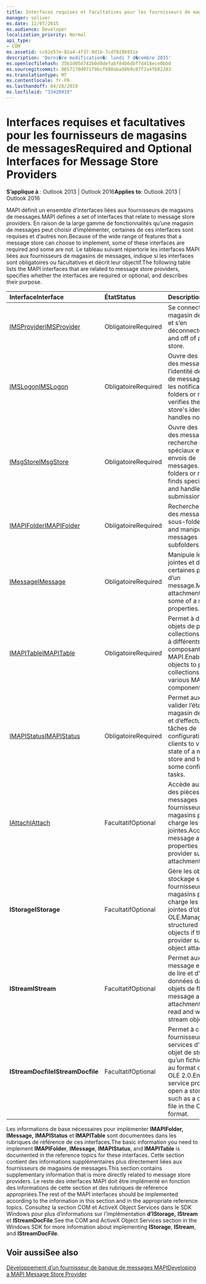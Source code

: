 ```yaml
---
title: Interfaces requises et facultatives pour les fournisseurs de magasins de messages
manager: soliver
ms.date: 12/07/2015
ms.audience: Developer
localization_priority: Normal
api_type:
- COM
ms.assetid: cc62e57e-82a4-4f37-8d1b-7cdf828b951e
description: 'Derni�re modification�: lundi 7 d�cembre 2015'
ms.openlocfilehash: 35b1d05d742b0d8defabf84b6dbf7d418ece0bbd
ms.sourcegitcommit: 8657170d071f9bcf680aba50b9c07f2a4fb82283
ms.translationtype: MT
ms.contentlocale: fr-FR
ms.lasthandoff: 04/28/2019
ms.locfileid: "33420919"
---
```

# <a name="required-and-optional-interfaces-for-message-store-providers"></a><span data-ttu-id="dd53e-103">Interfaces requises et facultatives pour les fournisseurs de magasins de messages</span><span class="sxs-lookup"><span data-stu-id="dd53e-103">Required and Optional Interfaces for Message Store Providers</span></span>

 
  
<span data-ttu-id="dd53e-104">**S’applique à** : Outlook 2013 | Outlook 2016</span><span class="sxs-lookup"><span data-stu-id="dd53e-104">**Applies to**: Outlook 2013 | Outlook 2016</span></span> 
  
<span data-ttu-id="dd53e-105">MAPI définit un ensemble d’interfaces liées aux fournisseurs de magasins de messages.</span><span class="sxs-lookup"><span data-stu-id="dd53e-105">MAPI defines a set of interfaces that relate to message store providers.</span></span> <span data-ttu-id="dd53e-106">En raison de la large gamme de fonctionnalités qu’une magasin de messages peut choisir d’implémenter, certaines de ces interfaces sont requises et d’autres non.</span><span class="sxs-lookup"><span data-stu-id="dd53e-106">Because of the wide range of features that a message store can choose to implement, some of these interfaces are required and some are not.</span></span> <span data-ttu-id="dd53e-107">Le tableau suivant répertorie les interfaces MAPI liées aux fournisseurs de magasins de messages, indique si les interfaces sont obligatoires ou facultatives et décrit leur objectif.</span><span class="sxs-lookup"><span data-stu-id="dd53e-107">The following table lists the MAPI interfaces that are related to message store providers, specifies whether the interfaces are required or optional, and describes their purpose.</span></span>
  
|<span data-ttu-id="dd53e-108">**Interface**</span><span class="sxs-lookup"><span data-stu-id="dd53e-108">**Interface**</span></span>|<span data-ttu-id="dd53e-109">**État**</span><span class="sxs-lookup"><span data-stu-id="dd53e-109">**Status**</span></span>|<span data-ttu-id="dd53e-110">**Description**</span><span class="sxs-lookup"><span data-stu-id="dd53e-110">**Description**</span></span>|
|:-----|:-----|:-----|
|[<span data-ttu-id="dd53e-111">IMSProvider</span><span class="sxs-lookup"><span data-stu-id="dd53e-111">IMSProvider</span></span>](imsprovideriunknown.md) <br/> |<span data-ttu-id="dd53e-112">Obligatoire</span><span class="sxs-lookup"><span data-stu-id="dd53e-112">Required</span></span>  <br/> |<span data-ttu-id="dd53e-113">Se connecte à une magasin de messages et s’en déconnecte.</span><span class="sxs-lookup"><span data-stu-id="dd53e-113">Logs on to and off of a message store.</span></span>  <br/> |
|[<span data-ttu-id="dd53e-114">IMSLogon</span><span class="sxs-lookup"><span data-stu-id="dd53e-114">IMSLogon</span></span>](imslogoniunknown.md) <br/> |<span data-ttu-id="dd53e-115">Obligatoire</span><span class="sxs-lookup"><span data-stu-id="dd53e-115">Required</span></span>  <br/> |<span data-ttu-id="dd53e-116">Ouvre des dossiers ou des messages, vérifie l’identité de la boutique de messages et gère les notifications.</span><span class="sxs-lookup"><span data-stu-id="dd53e-116">Opens folders or messages, verifies the message store's identity, and handles notifications.</span></span>  <br/> |
|[<span data-ttu-id="dd53e-117">IMsgStore</span><span class="sxs-lookup"><span data-stu-id="dd53e-117">IMsgStore</span></span>](imsgstoreimapiprop.md) <br/> |<span data-ttu-id="dd53e-118">Obligatoire</span><span class="sxs-lookup"><span data-stu-id="dd53e-118">Required</span></span>  <br/> |<span data-ttu-id="dd53e-119">Ouvre des dossiers ou des messages, recherche des dossiers spéciaux et gère les envois de messages.</span><span class="sxs-lookup"><span data-stu-id="dd53e-119">Opens folders or messages, finds special folders, and handles message submissions.</span></span>  <br/> |
|[<span data-ttu-id="dd53e-120">IMAPIFolder</span><span class="sxs-lookup"><span data-stu-id="dd53e-120">IMAPIFolder</span></span>](imapifolderimapicontainer.md) <br/> |<span data-ttu-id="dd53e-121">Obligatoire</span><span class="sxs-lookup"><span data-stu-id="dd53e-121">Required</span></span>  <br/> |<span data-ttu-id="dd53e-122">Recherche et manipule des messages et des sous-foldeurs.</span><span class="sxs-lookup"><span data-stu-id="dd53e-122">Finds and manipulates messages and subfolders.</span></span>  <br/> |
|[<span data-ttu-id="dd53e-123">IMessage</span><span class="sxs-lookup"><span data-stu-id="dd53e-123">IMessage</span></span>](imessageimapiprop.md) <br/> |<span data-ttu-id="dd53e-124">Obligatoire</span><span class="sxs-lookup"><span data-stu-id="dd53e-124">Required</span></span>  <br/> |<span data-ttu-id="dd53e-125">Manipule les pièces jointes et définit certaines propriétés d’un message.</span><span class="sxs-lookup"><span data-stu-id="dd53e-125">Manipulates attachments and sets some of a message's properties.</span></span>  <br/> |
|[<span data-ttu-id="dd53e-126">IMAPITable</span><span class="sxs-lookup"><span data-stu-id="dd53e-126">IMAPITable</span></span>](imapitableiunknown.md) <br/> |<span data-ttu-id="dd53e-127">Obligatoire</span><span class="sxs-lookup"><span data-stu-id="dd53e-127">Required</span></span>  <br/> |<span data-ttu-id="dd53e-128">Permet à d’autres objets de présenter des collections de données à différents composants MAPI.</span><span class="sxs-lookup"><span data-stu-id="dd53e-128">Enables other objects to present collections of data to various MAPI components.</span></span>  <br/> |
|[<span data-ttu-id="dd53e-129">IMAPIStatus</span><span class="sxs-lookup"><span data-stu-id="dd53e-129">IMAPIStatus</span></span>](imapistatusimapiprop.md) <br/> |<span data-ttu-id="dd53e-130">Obligatoire</span><span class="sxs-lookup"><span data-stu-id="dd53e-130">Required</span></span>  <br/> |<span data-ttu-id="dd53e-131">Permet aux clients de valider l’état d’un magasin de messages et d’effectuer certaines tâches de configuration.</span><span class="sxs-lookup"><span data-stu-id="dd53e-131">Enables clients to validate the state of a message store and to perform some configuration tasks.</span></span>  <br/> |
|[<span data-ttu-id="dd53e-132">IAttach</span><span class="sxs-lookup"><span data-stu-id="dd53e-132">IAttach</span></span>](iattachimapiprop.md) <br/> |<span data-ttu-id="dd53e-133">Facultatif</span><span class="sxs-lookup"><span data-stu-id="dd53e-133">Optional</span></span>  <br/> |<span data-ttu-id="dd53e-134">Accède aux propriétés des pièces jointes des messages si le fournisseur de magasins prend en charge les pièces jointes.</span><span class="sxs-lookup"><span data-stu-id="dd53e-134">Accesses message attachment properties if the store provider supports file attachments.</span></span>  <br/> |
|<span data-ttu-id="dd53e-135">**IStorage**</span><span class="sxs-lookup"><span data-stu-id="dd53e-135">**IStorage**</span></span> <br/> |<span data-ttu-id="dd53e-136">Facultatif</span><span class="sxs-lookup"><span data-stu-id="dd53e-136">Optional</span></span>  <br/> |<span data-ttu-id="dd53e-137">Gère les objets de stockage structuré si le fournisseur de magasins prend en charge les pièces jointes d’objets OLE.</span><span class="sxs-lookup"><span data-stu-id="dd53e-137">Manages structured storage objects if the store provider supports OLE object attachments.</span></span>  <br/> |
|<span data-ttu-id="dd53e-138">**IStream**</span><span class="sxs-lookup"><span data-stu-id="dd53e-138">**IStream**</span></span> <br/> |<span data-ttu-id="dd53e-139">Facultatif</span><span class="sxs-lookup"><span data-stu-id="dd53e-139">Optional</span></span>  <br/> |<span data-ttu-id="dd53e-140">Permet aux objets message et pièce jointe de lire et d’écrire des données dans des objets de flux.</span><span class="sxs-lookup"><span data-stu-id="dd53e-140">Enables message and attachment objects to read and write data to stream objects.</span></span>  <br/> |
|<span data-ttu-id="dd53e-141">**IStreamDocfile**</span><span class="sxs-lookup"><span data-stu-id="dd53e-141">**IStreamDocfile**</span></span> <br/> |<span data-ttu-id="dd53e-142">Facultatif</span><span class="sxs-lookup"><span data-stu-id="dd53e-142">Optional</span></span>  <br/> |<span data-ttu-id="dd53e-143">Permet à certains fournisseurs de services d’ouvrir un objet de stockage, tel qu’un fichier composé au format de fichier OLE 2.0.</span><span class="sxs-lookup"><span data-stu-id="dd53e-143">Enables some service providers to open a storage object, such as a compound file in the OLE 2.0 file format.</span></span>  <br/> |
   
<span data-ttu-id="dd53e-144">Les informations de base nécessaires pour implémenter **IMAPIFolder,** **IMessage,** **IMAPIStatus** et **IMAPITable** sont documentées dans les rubriques de référence de ces interfaces.</span><span class="sxs-lookup"><span data-stu-id="dd53e-144">The basic information you need to implement **IMAPIFolder**, **IMessage**, **IMAPIStatus**, and **IMAPITable** is documented in the reference topics for these interfaces.</span></span> <span data-ttu-id="dd53e-145">Cette section contient des informations supplémentaires plus directement liées aux fournisseurs de magasins de messages.</span><span class="sxs-lookup"><span data-stu-id="dd53e-145">This section contains supplementary information that is more directly related to message store providers.</span></span> <span data-ttu-id="dd53e-146">Le reste des interfaces MAPI doit être implémenté en fonction des informations de cette section et des rubriques de référence appropriées.</span><span class="sxs-lookup"><span data-stu-id="dd53e-146">The rest of the MAPI interfaces should be implemented according to the information in this section and in the appropriate reference topics.</span></span> <span data-ttu-id="dd53e-147">Consultez la section COM et ActiveX Object Services dans le SDK Windows pour plus d’informations sur l’implémentation **d’IStorage,** **IStream** et **IStreamDocFile**.</span><span class="sxs-lookup"><span data-stu-id="dd53e-147">See the COM and ActiveX Object Services section in the Windows SDK for more information about implementing **IStorage**, **IStream**, and **IStreamDocFile**.</span></span>
  
## <a name="see-also"></a><span data-ttu-id="dd53e-148">Voir aussi</span><span class="sxs-lookup"><span data-stu-id="dd53e-148">See also</span></span>



[<span data-ttu-id="dd53e-149">Développement d’un fournisseur de banque de messages MAPI</span><span class="sxs-lookup"><span data-stu-id="dd53e-149">Developing a MAPI Message Store Provider</span></span>](developing-a-mapi-message-store-provider.md)

